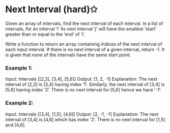 # Next Interval (hard)✩

Given an array of intervals, find the next interval of each interval. 
In a list of intervals, for an interval ‘i’ its next interval ‘j’ will 
have the smallest ‘start’ greater than or equal to the ‘end’ of ‘i’.

Write a function to return an array containing indices of the next interval 
of each input interval. If there is no next interval of a given interval, return -1. 
It is given that none of the intervals have the same start point.

### Example 1:

Input: Intervals [[2,3], [3,4], [5,6]]
Output: [1, 2, -1]
Explanation: The next interval of [2,3] is [3,4] having index ‘1’. 
Similarly, the next interval of [3,4] is [5,6] having index ‘2’. There is no next interval for [5,6] hence we have ‘-1’.

### Example 2:

Input: Intervals [[3,4], [1,5], [4,6]]
Output: [2, -1, -1]
Explanation: The next interval of [3,4] is [4,6] which has index ‘2’. There is no next interval for [1,5] and [4,6].



